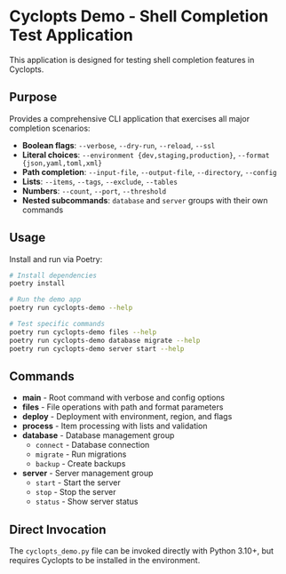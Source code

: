 # Cyclopts Demo - Shell Completion Test Application

This application is designed for testing shell completion features in Cyclopts.

## Purpose

Provides a comprehensive CLI application that exercises all major completion scenarios:

- **Boolean flags**: `--verbose`, `--dry-run`, `--reload`, `--ssl`
- **Literal choices**: `--environment {dev,staging,production}`, `--format {json,yaml,toml,xml}`
- **Path completion**: `--input-file`, `--output-file`, `--directory`, `--config`
- **Lists**: `--items`, `--tags`, `--exclude`, `--tables`
- **Numbers**: `--count`, `--port`, `--threshold`
- **Nested subcommands**: `database` and `server` groups with their own commands

## Usage

Install and run via Poetry:

```bash
# Install dependencies
poetry install

# Run the demo app
poetry run cyclopts-demo --help

# Test specific commands
poetry run cyclopts-demo files --help
poetry run cyclopts-demo database migrate --help
poetry run cyclopts-demo server start --help
```

## Commands

- **main** - Root command with verbose and config options
- **files** - File operations with path and format parameters
- **deploy** - Deployment with environment, region, and flags
- **process** - Item processing with lists and validation
- **database** - Database management group
  - `connect` - Database connection
  - `migrate` - Run migrations
  - `backup` - Create backups
- **server** - Server management group
  - `start` - Start the server
  - `stop` - Stop the server
  - `status` - Show server status

## Direct Invocation

The `cyclopts_demo.py` file can be invoked directly with Python 3.10+, but requires Cyclopts to be installed in the environment.
